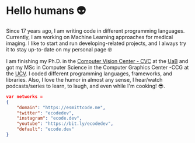 # Hello humans 👽

Since 17 years ago, I am writing code in different programming languages. Currently, I am working on Machine Learning approaches for medical imaging. I like to start and run developing-related projects, and I always try it to stay up-to-date on my personal page 🤓

I am finishing my Ph.D. in the [Computer Vision Center - CVC](http://www.cvc.uab.es) at the [UaB](http://www.cvc.uab.es/) and got my MSc in Computer Science in the Computer Graphics Center -CCG at the [UCV](http://www.ucv.ve). I coded different programming languages, frameworks, and libraries. Also, I love the humor in almost any sense, I hear/watch podcasts/series to learn, to laugh, and even while I'm cooking! 😎.

```json
var networks =
{
	"domain": "https://esmittcode.me",
	"twitter": "ecodedev",
	"instagram": "ecode.dev",
	"youtube": "https://bit.ly/ecodedev",
	"default": "ecode.dev"
}
```